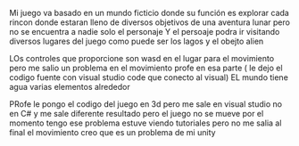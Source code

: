 Mi juego va basado en un mundo ficticio donde su función es explorar cada rincon donde estaran lleno de diversos objetivos de una aventura lunar pero no se encuentra a nadie solo el personaje
Y el persoaje podra ir visitando diversos lugares del juego como puede ser los lagos y el obejto alien 

LOs controles que proporcione son wasd en el lugar para el movimiento pero me salio un problema en el movimiento profe en esa parte ( le dejo el codigo fuente con visual studio code que conecto al visual)
EL mundo tiene agua varias elementos alrededor

PRofe le pongo el codigo del juego en 3d pero me sale en visual studio no en C# y me sale diferente resultado pero el juego no se mueve por el momento tengo ese problema
estuve viendo tutoriales pero no me salia al final el movimiento creo que es un problema de mi unity 
